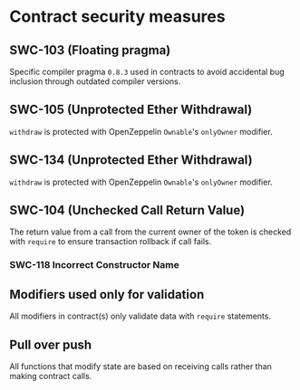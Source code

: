 # Contract security measures

## SWC-103 (Floating pragma)

Specific compiler pragma `0.8.3` used in contracts to avoid accidental bug inclusion through outdated compiler versions.

## SWC-105 (Unprotected Ether Withdrawal)

`withdraw` is protected with OpenZeppelin `Ownable`'s `onlyOwner` modifier.

## SWC-134 (Unprotected Ether Withdrawal)

`withdraw` is protected with OpenZeppelin `Ownable`'s `onlyOwner` modifier.

## SWC-104 (Unchecked Call Return Value)

The return value from a call from the current owner of the token is checked with `require` to ensure transaction rollback if call fails.

### SWC-118 Incorrect Constructor Name

## Modifiers used only for validation

All modifiers in contract(s) only validate data with `require` statements.

## Pull over push

All functions that modify state are based on receiving calls rather than making contract calls.
